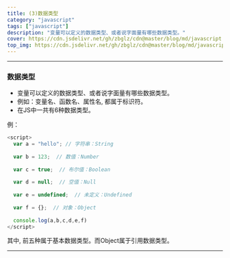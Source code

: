 ```yaml
---
title: (3)数据类型
category: "javascript"
tags: ["javascript"]
description: "变量可以定义的数据类型、或者说字面量有哪些数据类型。"
cover: https://cdn.jsdelivr.net/gh/zbglz/cdn@master/blog/md/javascript.svg
top_img: https://cdn.jsdelivr.net/gh/zbglz/cdn@master/blog/md/javascript.svg
---
```


***

### 数据类型

* 变量可以定义的数据类型、或者说字面量有哪些数据类型。
* 例如：变量名、函数名、属性名, 都属于标识符。
* 在JS中一共有6种数据类型。

例：

```js js
<script>
  var a = "hello"; // 字符串：String
  
  var b = 123;  // 数值：Number
  
  var c = true;  // 布尔值：Boolean
  
  var d = null;  // 空值：Null
  
  var e = undefined;  // 未定义：Undefined
  
  var f = {};  // 对象：Object
  
  console.log(a,b,c,d,e,f)
</script>
```


其中, 前五种属于基本数据类型。而Object属于引用数据类型。

***